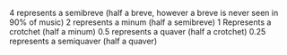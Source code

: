 4 represents a semibreve (half a breve, however a breve is never seen in 90% of music)
2 represents a minum (half a semibreve)
1 Represents a crotchet (half a minum)
0.5 represents a quaver (half a crotchet)
0.25 represents a semiquaver (half a quaver)